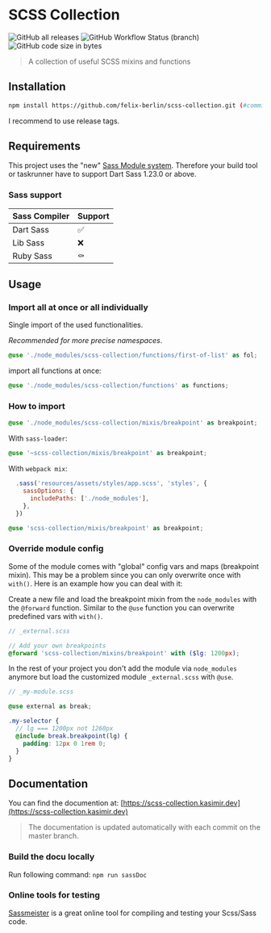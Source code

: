 # SCSS Collection

![GitHub all releases](https://img.shields.io/github/downloads/felix-berlin/scss-collection/total?style=flat-square)
![GitHub Workflow Status (branch)](https://img.shields.io/github/workflow/status/felix-berlin/scss-collection/CI/master?label=build%20docs%20website&style=flat-square)
![GitHub code size in bytes](https://img.shields.io/github/languages/code-size/felix-berlin/scss-collection?style=flat-square)

> A collection of useful SCSS mixins and functions

## Installation

```bash
npm install https://github.com/felix-berlin/scss-collection.git (#commit, #branch or #(release)tag)
```

I recommend to use release tags.

## Requirements

This project uses the "new" [Sass Module system](https://sass-lang.com/blog/the-module-system-is-launched). Therefore your build tool or taskrunner have to support Dart Sass 1.23.0 or above.

### Sass support

| Sass Compiler | Support |
| ------------- | ------- |
| Dart Sass     | ✅      |
| Lib Sass      | ❌      |
| Ruby Sass     | ⚰️      |

## Usage

### Import all at once or all individually

Single import of the used functionalities.

_Recommended for more precise namespaces_.

```scss
@use './node_modules/scss-collection/functions/first-of-list' as fol;
```

import all functions at once:

```scss
@use './node_modules/scss-collection/functions' as functions;
```

### How to import

```scss
@use './node_modules/scss-collection/mixis/breakpoint' as breakpoint;
```

With `sass-loader`:

```scss
@use '~scss-collection/mixis/breakpoint' as breakpoint;
```

With `webpack mix`:

```js
  .sass('resources/assets/styles/app.scss', 'styles', {
    sassOptions: {
      includePaths: ['./node_modules'],
    },
  })
```

```scss
@use 'scss-collection/mixis/breakpoint' as breakpoint;
```

### Override module config

Some of the module comes with "global" config vars and maps (breakpoint mixin). This may be a problem since you can only overwrite once with `with()`.
Here is an example how you can deal with it:

Create a new file and load the breakpoint mixin from the `node_modules` with the `@forward` function. Similar to the `@use` function you can overwrite predefined vars with `with()`.

```scss
// _external.scss

// Add your own breakpoints
@forward 'scss-collection/mixins/breakpoint' with ($lg: 1200px);
```

In the rest of your project you don't add the module via `node_modules` anymore but load the customized module `_external.scss` with `@use`.

```scss
// _my-module.scss

@use external as break;

.my-selector {
  // lg === 1200px not 1260px
  @include break.breakpoint(lg) {
    padding: 12px 0 1rem 0;
  }
}
```

## Documentation

You can find the documention at: [https://scss-collection.kasimir.dev](https://scss-collection.kasimir.dev)

> The documentation is updated automatically with each commit on the master branch.

### Build the docu locally

Run following command:
`npm run sassDoc`

### Online tools for testing

[Sassmeister](https://www.sassmeister.com) is a great online tool for compiling and testing your Scss/Sass code.
